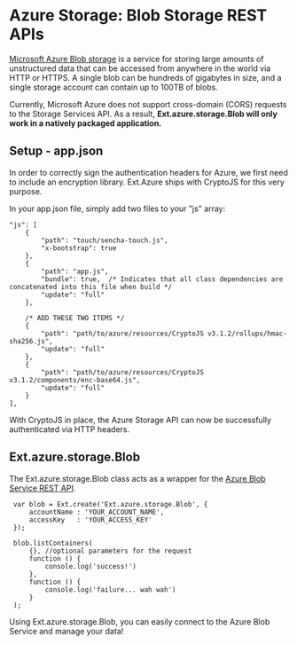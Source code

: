 # Azure Storage: Blob Storage REST APIs

[Microsoft Azure Blob storage](https://www.windowsazure.com/en-us/develop/net/how-to-guides/blob-storage/) is a service for storing large amounts of unstructured data that can be accessed from anywhere in the world via HTTP or HTTPS. A single blob can be hundreds of gigabytes in size, and a single storage account can contain up to 100TB of blobs.

Currently, Microsoft Azure does not support cross-domain (CORS) requests to the Storage Services API. As a result,
**Ext.azure.storage.Blob will only work in a natively packaged application.**

## Setup - app.json

In order to correctly sign the authentication headers for Azure, we first need to include an encryption library. Ext.Azure ships with CryptoJS for this very purpose.

In your app.json file, simply add two files to your "js" array:

    "js": [
        {
            "path": "touch/sencha-touch.js",
            "x-bootstrap": true
        },
        {
            "path": "app.js",
            "bundle": true,  /* Indicates that all class dependencies are concatenated into this file when build */
            "update": "full"
        },

        /* ADD THESE TWO ITEMS */
        {
            "path": "path/to/azure/resources/CryptoJS v3.1.2/rollups/hmac-sha256.js",
            "update": "full"
        },
        {
            "path": "path/to/azure/resources/CryptoJS v3.1.2/components/enc-base64.js",
            "update": "full"
        }
    ],

With CryptoJS in place, the Azure Storage API can now be successfully authenticated via HTTP headers.

## Ext.azure.storage.Blob

The Ext.azure.storage.Blob class acts as a wrapper for the [Azure Blob Service REST API](http://msdn.microsoft.com/en-us/library/windowsazure/dd135733.aspx).

     var blob = Ext.create('Ext.azure.storage.Blob', {
         accountName : 'YOUR_ACCOUNT_NAME',
         accessKey   : 'YOUR_ACCESS_KEY'
     });

     blob.listContainers(
         {}, //optional parameters for the request
         function () {
             console.log('success!')
         },
         function () {
             console.log('failure... wah wah')
         }
     );


Using Ext.azure.storage.Blob, you can easily connect to the Azure Blob Service and manage your data!